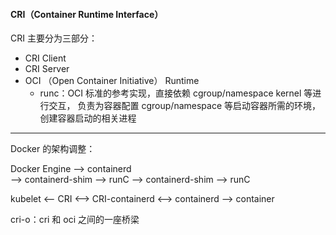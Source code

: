#### CRI（Container Runtime Interface）

CRI 主要分为三部分：
- CRI Client
- CRI Server
- OCI （Open Container Initiative） Runtime
  - runc：OCI 标准的参考实现，直接依赖 cgroup/namespace kernel 等进行交互，
    负责为容器配置 cgroup/namespace 等启动容器所需的环境，创建容器启动的相关进程

---
Docker 的架构调整：

Docker Engine --> containerd  
--> containerd-shim --> runC
--> containerd-shim --> runC

kubelet <-- CRI <--> CRI-containerd <--> containerd --> container

cri-o：cri 和 oci 之间的一座桥梁




